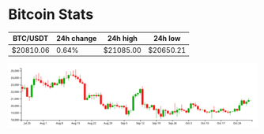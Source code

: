 # Bitcoin Stats

BTC/USDT|24h change|24h high|24h low|
|---|---|---|---|
|$20810.06|0.64%|$21085.00|$20650.21|

<img src="./chart.svg">

